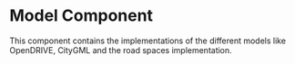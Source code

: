 # Model Component

This component contains the implementations of the different models like OpenDRIVE, CityGML and the road spaces implementation.
